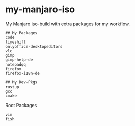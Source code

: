 # my-manjaro-iso
My Manjaro iso-build with extra packages for my workflow.

```
## My Packages
code
timeshift
onlyoffice-desktopeditors
vlc
gimp
gimp-help-de
notepadqq
firefox
firefox-i18n-de

## My Dev-Pkgs
rustup
gcc
cmake
```

Root Packages
```
vim
fish
```
